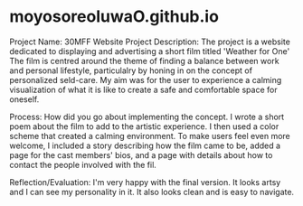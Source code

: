# moyosoreoluwaO.github.io

Project Name: 30MFF Website
Project Description: 
The project is a website dedicated to displaying and advertising a short film titled 'Weather for One' The film is centred around the theme of finding a balance between work and personal lifestyle, particulalry by honing in on the concept of personalized seld-care. My aim was for the user to experience a calming visualization of what it is like to create a safe and comfortable space for oneself. 


Process: How did you go about implementing the concept.
I wrote a short poem about the film to add to the artistic experience. I then used a color scheme that created a calming environment. To make users feel even more welcome, I included a story describing how the film came to be, added a page for the cast members' bios, and a page with details about how to contact the people involved with the fil. 

Reflection/Evaluation: I'm very happy with the final version. It looks artsy and I can see my personality in it. It also looks clean and is easy to navigate. 
